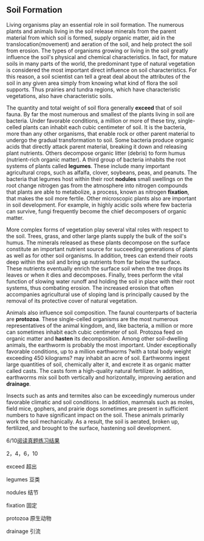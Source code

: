 ## Soil Formation

Living organisms play an essential role in soil formation. The numerous plants and animals living in the soil release minerals from the parent material from which soil is formed, supply organic matter, aid in the translocation(movement) and aeration of the soil, and help protect the soil from erosion. The types of organisms growing or living in the soil greatly influence the soil's physical and chemical characteristics. In fact, for mature soils in many parts of the world, the predominant type of natural vegetation is considered the most important direct influence on soil characteristics. For this reason, a soil scientist can tell a great deal about the attributes of the soil in any given area simply from knowing what kind of flora the soil supports. Thus prairies and tundra regions, which have characteristic vegetations, also have characteristic soils.

The quantity and total weight of soil flora generally **exceed** that of soil fauna. By far the most numerous and smallest of the plants living in soil are bacteria. Under favorable conditions, a million or more of these tiny, single-celled plants can inhabit each cubic centimeter of soil. It is the bacteria, more than any other organisms, that enable rock or other parent material to undergo the gradual transformation to soil. Some bacteria produce organic acids that directly attack parent material, breaking it down and releasing plant nutrients. Others decompose organic litter (debris) to form humus (nutrient-rich organic matter). A third group of bacteria inhabits the root systems of plants called **legumes**. These include many important agricultural crops, such as alfalfa, clover, soybeans, peas, and peanuts. The bacteria that legumes host within their root **nodules** small swellings on the root change nitrogen gas from the atmosphere into nitrogen compounds that plants are able to metabolize, a process, known as nitrogen **fixation**, that makes the soil more fertile. Other microscopic plants also are important in soil development. For example, in highly acidic soils where few bacteria can survive, fungi frequently become the chief decomposers of organic matter.

More complex forms of vegetation play several vital roles with respect to the soil. Trees, grass, and other large plants supply the bulk of the soil's humus. The minerals released as these plants decompose on the surface constitute an important nutrient source for succeeding generations of plants as well as for other soil organisms. In addition, trees can extend their roots deep within the soil and bring up nutrients from far below the surface. These nutrients eventually enrich the surface soil when the tree drops its leaves or when it dies and decomposes. Finally, trees perform the vital function of slowing water runoff and holding the soil in place with their root systems, thus combating erosion. The increased erosion that often accompanies agricultural use of sloping land is principally caused by the removal of its protective cover of natural vegetation.

Animals also influence soil composition. The faunal counterparts of bacteria are **protozoa**. These single-celled organisms are the most numerous representatives of the animal kingdom, and, like bacteria, a million or more can sometimes inhabit each cubic centimeter of soil. Protozoa feed on organic matter and **hasten** its decomposition. Among other soil-dwelling animals, the earthworm is probably the most important. Under exceptionally favorable conditions, up to a million earthworms ?with a total body weight exceeding 450 kilograms? may inhabit an acre of soil. Earthworms ingest large quantities of soil, chemically alter it, and excrete it as organic matter called casts. The casts form a high-quality natural fertilizer. In addition, earthworms mix soil both vertically and horizontally, improving aeration and **drainage**.

Insects such as ants and termites also can be exceedingly numerous under favorable climatic and soil conditions. In addition, mammals such as moles, field mice, gophers, and prairie dogs sometimes are present in sufficient numbers to have significant impact on the soil. These animals primarily work the soil mechanically. As a result, the soil is aerated, broken up, fertilized, and brought to the surface, hastening soil development.

6/10[阅读真题练习结果](https://toefl.kmf.com/reading/result/166096727472187371)

2，4，6，10

exceed                  超出

legumes                   豆类

nodules                    结节

fixation                   固定

protozoa              原生动物

drainage               引流
